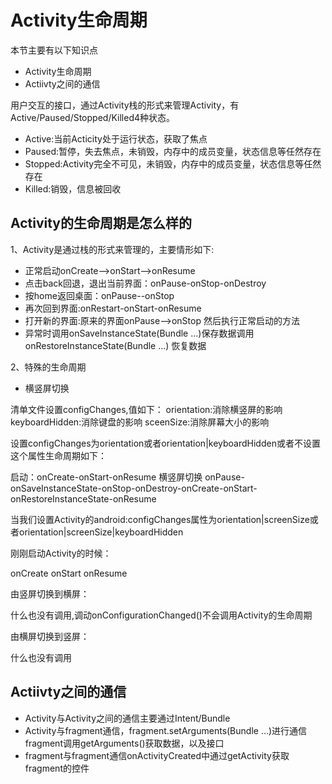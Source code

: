 # Activity生命周期

本节主要有以下知识点

- Activity生命周期
- Actiivty之间的通信

用户交互的接口，通过Activity栈的形式来管理Activity，有Active/Paused/Stopped/Killed4种状态。

- Active:当前Acticity处于运行状态，获取了焦点
- Paused:暂停，失去焦点，未销毁，内存中的成员变量，状态信息等任然存在
- Stopped:Activity完全不可见，未销毁，内存中的成员变量，状态信息等任然存在
- Killed:销毁，信息被回收

## Activity的生命周期是怎么样的

1、Activity是通过栈的形式来管理的，主要情形如下:

- 正常启动onCreate-->onStart-->onResume
- 点击back回退，退出当前界面：onPause-onStop-onDestroy
- 按home返回桌面：onPause--onStop
- 再次回到界面:onRestart-onStart-onResume
- 打开新的界面:原来的界面onPause-->onStop 然后执行正常启动的方法
- 异常时调用onSaveInstanceState(Bundle ...)保存数据调用onRestoreInstanceState(Bundle ...) 恢复数据

2、特殊的生命周期

- 横竖屏切换

清单文件设置configChanges,值如下：
orientation:消除横竖屏的影响
keyboardHidden:消除键盘的影响
sceenSize:消除屏幕大小的影响

设置configChanges为orientation或者orientation|keyboardHidden或者不设置这个属性生命周期如下：

启动：onCreate-onStart-onResume  横竖屏切换 onPause-onSaveInstanceState-onStop-onDestroy-onCreate-onStart-onRestoreInstanceState-onResume

当我们设置Activity的android:configChanges属性为orientation|screenSize或者orientation|screenSize|keyboardHidden

   刚刚启动Activity的时候：

   onCreate
   onStart
   onResume

   由竖屏切换到横屏：

   什么也没有调用,调动onConfigurationChanged()不会调用Activity的生命周期

   由横屏切换到竖屏：

   什么也没有调用



## Actiivty之间的通信

- Activity与Activity之间的通信主要通过Intent/Bundle
- Activity与fragment通信，fragment.setArguments(Bundle ...)进行通信fragment调用getArguments()获取数据，以及接口
- fragment与fragment通信onActivityCreated中通过getActivity获取fragment的控件



